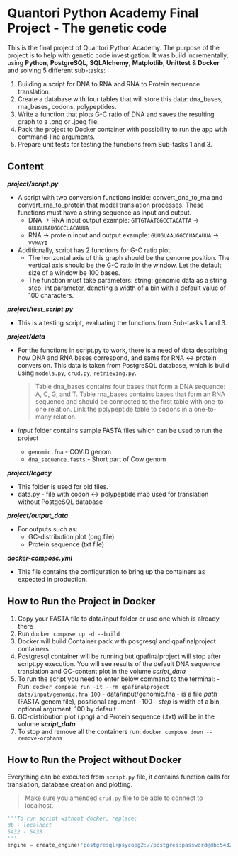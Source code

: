 # Quantori Python Academy Final Project - The genetic code
This is the final project of Quantori Python Academy. The purpose of the project is to help with genetic code investigation. It was build incrementally, using **Python**, **PostgreSQL**, **SQLAlchemy**, **Matplotlib**, **Unittest** & **Docker** and solving 5 different sub-tasks:

1. Building a script for DNA to RNA and RNA to Protein sequence translation. 
2. Сreate a database with four tables that will store this data: dna_bases, rna_bases, codons, polypeptides.
3. Write a function that plots G-C ratio of DNA and saves the resulting graph to a .png or .jpeg file.
4. Pack the project to Docker container with possibility to run the app with command-line arguments.
5. Prepare unit tests for testing the functions from Sub-tasks 1 and 3. 

## Content
***project/script.py***
* A script with two conversion functions inside: convert_dna_to_rna and convert_rna_to_protein that model translation processes. These functions must have a string sequence as input and output.
    - DNA -> RNA input output example: `GTTGTAATGGCCTACATTA` -> `GUUGUAAUGGCCUACAUUA`
    - RNA -> protein input and output example: `GUUGUAAUGGCCUACAUUA` -> `VVMAYI`
* Additionally, script has 2 functions for G-C ratio plot. 
    - The horizontal axis of this graph should be the genome position. The vertical axis should be the G-C ratio in the window. Let the default size of a window be 100 bases.
    - The function must take parameters:
        string: genomic data as a string
        step: int parameter, denoting a width of a bin with a default value of 100 characters.

***project/test_script.py***
* This is a testing script, evaluating the functions from Sub-tasks 1 and 3.

***project/data***
* For the functions in script.py to work, there is a need of data describing how DNA and RNA bases correspond, and same for RNA <-> protein conversion. This data is taken from PostgreSQL database, which is build using `models.py`, `crud.py`, `retrieving.py`.

    > Table dna_bases contains four bases that form a DNA sequence: A, C, G, and T. Table rna_bases contains bases that form an RNA sequence and should be connected to the first table with one-to-one relation. Link the polypeptide table to codons in a one-to-many relation.
* *input* folder contains sample FASTA files which can be used to run the project
    - `genomic.fna` - COVID genom 
    - `dna_sequence.fasts` - Short part of Cow genom

***project/legacy***
* This folder is used for old files.
* data.py - file with codon <-> polypeptide map used for translation without PostgeSQL database

***project/output_data***
* For outputs such as:
    - GC-distribution plot (png file)
    - Protein sequence (txt file)

***docker-compose.yml***
* This file contains the configuration to bring up the containers as expected in production.

## How to Run the Project in Docker
1. Copy your FASTA file to data/input folder or use one which is already there
2. Run `docker compose up -d --build`
3. Docker will build Container pack with posgresql and qpafinalproject containers
4. Postgresql container will be running but qpafinalproject will stop after script.py execution. You will see results of the default DNA sequence translation and GC-content plot in the volume *script_data*
5. To run the script you need to enter below command to the terminal:
        - Run: `docker compose run -it --rm qpafinalproject data/input/genomic.fna 100`
            - data/input/genomic.fna - is a file *path* (FASTA genom file), positional argument
            - 100 - *step* is width of a bin, optional argument, 100 by default       
6. GC-distribution plot (.png) and Protein sequence (.txt) will be in the volume ***script_data*** 
7. To stop and remove all the containers run: `docker compose down --remove-orphans`

## How to Run the Project without Docker
Everything can be executed from `script.py` file, it contains function calls for translation, database creation and plotting.
> Make sure you amended `crud.py` file to be able to connect to localhost.

```python
'''To run script without docker, replace:
db - localhost
5432 - 5433
'''
engine = create_engine('postgresql+psycopg2://postgres:password@db:5432/project')
```